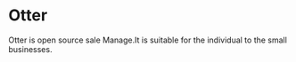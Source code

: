 Otter
=====

Otter is open source sale Manage.It is suitable for the individual to the small businesses.

